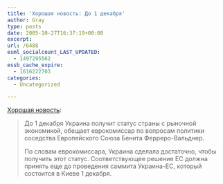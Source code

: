 ```yaml
---
title: 'Хорошая новость: До 1 декабря'
author: Gray
type: posts
date: 2005-10-27T16:37:19+00:00
excerpt:
url: /6488
esml_socialcount_LAST_UPDATED:
  - 1497295562
essb_cache_expire:
  - 1616222703
categories:
  - Uncategorized

---
```








<a href="http://www.podrobnosti.ua/power/intpol/2005/10/27/256038.html" target="_blank">Хорошая новость</a>:

> До 1 декабря Украина получит статус страны с рыночной экономикой, обещает еврокомиссар по вопросам политики соседства Европейского Союза Бенита Ферреро-Вальднер.
> 
> По словам еврокомиссара, Украина сделала достаточно, чтобы получить этот статус. Соответствующее решение ЕС должна принять еще до проведения саммита Украина-ЕС, который состоится в Киеве 1 декабря.